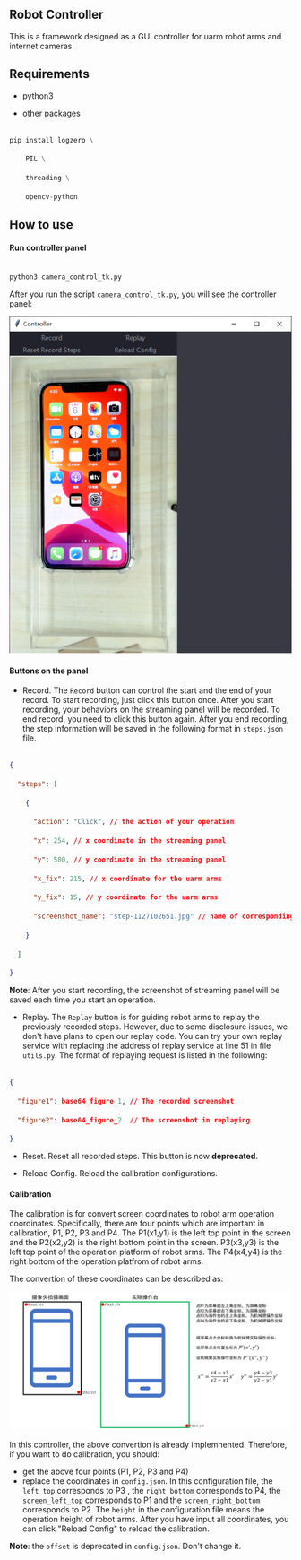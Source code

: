 ## Robot Controller



This is a framework designed as a GUI controller for uarm robot arms and internet cameras.



## Requirements



* python3

* other packages



```python

pip install logzero \

    PIL \

    threading \

    opencv-python

```



## How to use



#### Run controller panel



```python

python3 camera_control_tk.py

```



After you run the script `camera_control_tk.py`, you will see the controller panel:


![](readme_img/img_1.png)



#### Buttons on the panel

* Record. The `Record` button can control the start and the end of your record. To start recording, just click this button once. After you start recording, your behaviors on the streaming panel will be recorded. To end record, you need to click this button again. After you end recording, the step information will be saved in the following format in `steps.json` file.

```json

{

  "steps": [

    {

      "action": "Click", // the action of your operation

      "x": 254, // x coordinate in the streaming panel

      "y": 580, // y coordinate in the streaming panel

      "x_fix": 215, // x coordinate for the uarm arms

      "y_fix": 15, // y coordinate for the uarm arms

      "screenshot_name": "step-1127102651.jpg" // name of corresponding screenshot

    }

  ]

}

```

**Note**: After you start recording, the screenshot of streaming panel will be saved each time you start an operation. 

* Replay. The `Replay` button is for guiding robot arms to replay the previously recorded steps. However, due to some disclosure issues, we don't have plans to open our replay code. You can try your own replay service with replacing the address of replay service at line 51 in file `utils.py`. The format of replaying request is listed in the following:

```json

{

  "figure1": base64_figure_1, // The recorded screenshot

  "figure2": base64_figure_2  // The screenshot in replaying

}

```

* Reset. Reset all recorded steps. This button is now **deprecated**.

* Reload Config. Reload the calibration configurations. 



#### Calibration

The calibration is for convert screen coordinates to robot arm operation coordinates. Specifically, there are four points which are important in calibration, P1, P2, P3 and P4. The P1(x1,y1) is the left top point in the screen and the P2(x2,y2) is the right bottom point in the screen. P3(x3,y3) is the left top point of the operation platform of robot arms. The P4(x4,y4) is the right bottom of the operation platfrom of robot arms.

The convertion of these coordinates can be described as:

![](readme_img/img_2.png)

In this controller, the above convertion is already implemnented. Therefore, if you want to do calibration, you should:

* get the above four points (P1, P2, P3 and P4)
* replace the coordinates in `config.json`. In this configuration file, the `left_top` corresponds to P3 , the `right_bottom` corresponds to P4, the `screen_left_top` corresponds to P1 and the `screen_right_bottom` corresponds to P2. The `height` in the configuration file means the operation height of robot arms. After you have input all coordinates, you can click "Reload Config" to reload the calibration.

**Note**: the `offset` is deprecated in `config.json`. Don't change it.

